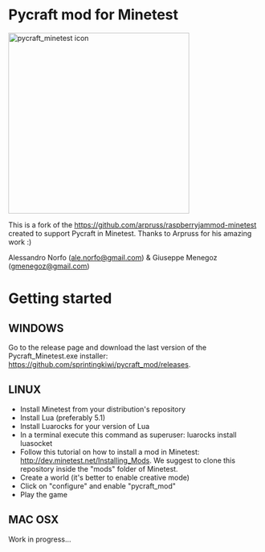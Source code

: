 # Pycraft mod for Minetest
<img src="https://alessandronorfo.files.wordpress.com/2017/09/pycraft_minetest.png" alt="pycraft_minetest icon" height="360">

This is a fork of the https://github.com/arpruss/raspberryjammod-minetest created to support Pycraft in Minetest. Thanks to Arpruss for his amazing work :)

Alessandro Norfo (ale.norfo@gmail.com) & Giuseppe Menegoz (gmenegoz@gmail.com)

# Getting started
## WINDOWS
Go to the release page and download the last version of the Pycraft_Minetest.exe installer: https://github.com/sprintingkiwi/pycraft_mod/releases.

## LINUX
* Install Minetest from your distribution's repository
* Install Lua (preferably 5.1)
* Install Luarocks for your version of Lua
* In a terminal execute this command as superuser: luarocks install luasocket
* Follow this tutorial on how to install a mod in Minetest: http://dev.minetest.net/Installing_Mods. We suggest to clone this repository inside the "mods" folder of Minetest.
* Create a world (it's better to enable creative mode)
* Click on "configure" and enable "pycraft_mod"
* Play the game

## MAC OSX
Work in progress...
